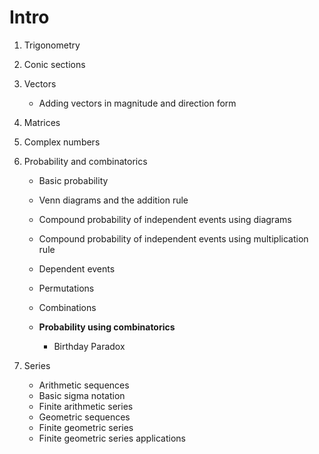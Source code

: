 # Intro

1. Trigonometry
2. Conic sections
3. Vectors

   - Adding vectors in magnitude and direction form

4. Matrices
5. Complex numbers
6. Probability and combinatorics

   - Basic probability
   - Venn diagrams and the addition rule
   - Compound probability of independent events using diagrams
   - Compound probability of independent events using multiplication rule
   - Dependent events
   - Permutations
   - Combinations

   - **Probability using combinatorics**

       - Birthday Paradox

7. Series

   - Arithmetic sequences
   - Basic sigma notation
   - Finite arithmetic series
   - Geometric sequences
   - Finite geometric series
   - Finite geometric series applications
